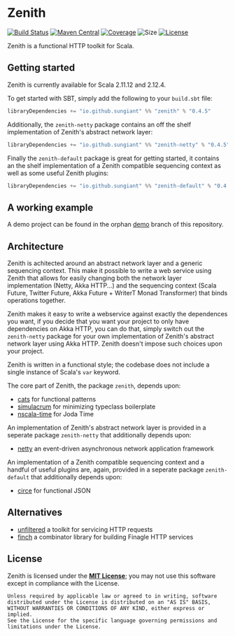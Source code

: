 # Zenith

[![Build Status](https://img.shields.io/travis/sungiant/zenith)][travis]
[![Maven Central](https://img.shields.io/maven-central/v/io.github.sungiant/zenith_2.12)][maven]
[![Coverage](https://codecov.io/gh/sungiant/zenith/branch/master/graph/badge.svg)][codecov]
![Size](https://img.shields.io/github/repo-size/sungiant/zenith)
[![License](https://img.shields.io/github/license/sungiant/zenith)][license]

Zenith is a functional HTTP toolkit for Scala.

## Getting started

Zenith is currently available for Scala 2.11.12 and 2.12.4.

To get started with SBT, simply add the following to your `build.sbt` file:

```scala
libraryDependencies += "io.github.sungiant" %% "zenith" % "0.4.5"
```

Additionally, the `zenith-netty` package contains an off the shelf implementation of Zenith's abstract network layer:

```scala
libraryDependencies += "io.github.sungiant" %% "zenith-netty" % "0.4.5"
```

Finally the `zenith-default` package is great for getting started, it contains an the shelf implementation of a Zenith compatible sequencing context as well as some useful Zenith plugins:

```scala
libraryDependencies += "io.github.sungiant" %% "zenith-default" % "0.4.5"
```


## A working example

A demo project can be found in the orphan [demo][demo] branch of this repository.


## Architecture

Zenith is achitected around an abstract network layer and a generic sequencing context.  This make it possible to write a web service using Zenith that allows for easily changing both the network layer implementation (Netty, Akka HTTP...) and the sequencing context (Scala Future, Twitter Future, Akka Future + WriterT Monad Transformer) that binds operations together.

Zenith makes it easy to write a webservice against exactly the dependences you want, if you decide that you want your project to only have dependencies on Akka HTTP, you can do that, simply switch out the `zenith-netty` package for your own implementation of Zenith's abstract network layer using Akka HTTP.  Zenith doesn't impose such choices upon your project. 

Zenith is written in a functional style; the codebase does not include a single instance of Scala's `var` keyword.

The core part of Zenith, the package `zenith`, depends upon:

 * [cats][cats] for functional patterns
 * [simulacrum][simulacrum] for minimizing typeclass boilerplate
 * [nscala-time][nscala-time] for Joda Time

An implementation of Zenith's abstract network layer is provided in a seperate package `zenith-netty` that additionally depends upon:

* [netty][netty] an event-driven asynchronous network application framework


An implementation of a Zenith compatible sequencing context and a handful of useful plugins are, again, provided in a seperate package `zenith-default` that additionally depends upon:

 * [circe][circe] for functional JSON



## Alternatives

* [unfiltered][unfiltered] a toolkit for servicing HTTP requests
* [finch][finch] a combinator library for building Finagle HTTP services

## License

Zenith is licensed under the **[MIT License][license]**; you may not use this software except in compliance with the License.

```
Unless required by applicable law or agreed to in writing, software
distributed under the License is distributed on an "AS IS" BASIS,
WITHOUT WARRANTIES OR CONDITIONS OF ANY KIND, either express or implied.
See the License for the specific language governing permissions and
limitations under the License.
```

[netty]: https://github.com/netty/netty
[nscala-time]: https://github.com/nscala-time/nscala-time
[travis]: https://travis-ci.org/sungiant/zenith
[gitter]: https://gitter.im/sungiant/zenith?utm_source=badge&utm_medium=badge&utm_campaign=pr-badge&utm_content=badge
[maven]: https://maven-badges.herokuapp.com/maven-central/io.github.sungiant/zenith_2.12
[license]: https://raw.githubusercontent.com/sungiant/zenith/master/LICENSE
[codecov]: https://codecov.io/github/sungiant/zenith
[unfiltered]: http://unfiltered.databinder.net/Unfiltered.html
[circe]: https://github.com/travisbrown/circe
[simulacrum]: https://github.com/mpilquist/simulacrum
[cats]: https://github.com/typelevel/cats
[demo]: https://github.com/sungiant/zenith/tree/demo
[finch]: https://github.com/finagle/finch
